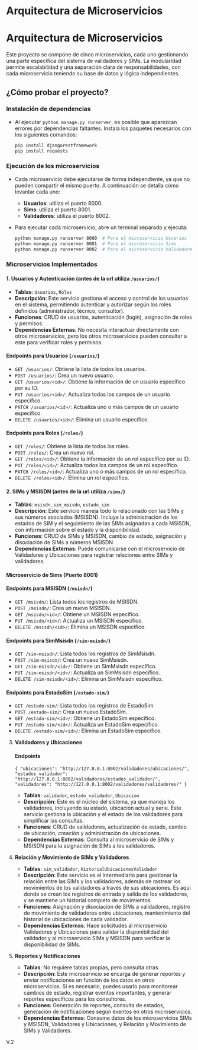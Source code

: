 # Arquitectura de Microservicios
# Arquitectura de Microservicios

Este proyecto se compone de cinco microservicios, cada uno gestionando una parte específica del sistema de validadores y SIMs. La modularidad permite escalabilidad y una separación clara de responsabilidades, con cada microservicio teniendo su base de datos y lógica independientes.

## ¿Cómo probar el proyecto?

### Instalación de dependencias
- Al ejecutar `python manage.py runserver`, es posible que aparezcan errores por dependencias faltantes. Instala los paquetes necesarios con los siguientes comandos:

   ```bash
   pip install djangorestframework
   pip install requests


### Ejecución de los microservicios
- Cada microservicio debe ejecutarse de forma independiente, ya que no pueden compartir el mismo puerto. A continuación se detalla cómo levantar cada uno:

   - **Usuarios**: utiliza el puerto 8000.
   - **Sims**: utiliza el puerto 8001.
   - **Validadores**: utiliza el puerto 8002.


- Para ejecutar cada microservicio, abre un terminal separado y ejecuta:

   ```bash
   python manage.py runserver 8000  # Para el microservicio Usuarios
   python manage.py runserver 8001  # Para el microservicio Sims
   python manage.py runserver 8002  # Para el microservicio Validadores


### Microservicios Implementados

#### 1. Usuarios y Autenticación (antes de la url utiliza `/usuarios/`)
   - **Tablas**: `Usuarios`, `Roles`
   - **Descripción**: Este servicio gestiona el acceso y control de los usuarios en el sistema, permitiendo autenticar y autorizar según los roles definidos (administrador, técnico, consultor).
   - **Funciones**: CRUD de usuarios, autenticación (login), asignación de roles y permisos.
   - **Dependencias Externas**: No necesita interactuar directamente con otros microservicios, pero los otros microservicios pueden consultar a este para verificar roles y permisos.

   #### Endpoints para Usuarios (`/usuarios/`)
   - `GET /usuarios/`: Obtiene la lista de todos los usuarios.
   - `POST /usuarios/`: Crea un nuevo usuario.
   - `GET /usuarios/<id>/`: Obtiene la información de un usuario específico por su ID.
   - `PUT /usuarios/<id>/`: Actualiza todos los campos de un usuario específico.
   - `PATCH /usuarios/<id>/`: Actualiza uno o más campos de un usuario específico.
   - `DELETE /usuarios/<id>/`: Elimina un usuario específico.

   #### Endpoints para Roles (`/roles/`)
   - `GET /roles/`: Obtiene la lista de todos los roles.
   - `POST /roles/`: Crea un nuevo rol.
   - `GET /roles/<id>/`: Obtiene la información de un rol específico por su ID.
   - `PUT /roles/<id>/`: Actualiza todos los campos de un rol específico.
   - `PATCH /roles/<id>/`: Actualiza uno o más campos de un rol específico.
   - `DELETE /roles/<id>/`: Elimina un rol específico.

#### 2. SIMs y MSISDN (antes de la url utiliza `/sims/`)
   - **Tablas**: `msisdn`, `sim_msisdn`, `estado_sim`
   - **Descripción**: Este servicio maneja todo lo relacionado con las SIMs y sus números asociados (MSISDN). Incluye la administración de los estados de SIM y el seguimiento de las SIMs asignadas a cada MSISDN, con información sobre el estado y la disponibilidad.
   - **Funciones**: CRUD de SIMs y MSISDN, cambio de estado, asignación y disociación de SIMs a números MSISDN.
   - **Dependencias Externas**: Puede comunicarse con el microservicio de Validadores y Ubicaciones para registrar relaciones entre SIMs y validadores.

   #### Microservicio de Sims (Puerto 8001)
   
   #### Endpoints para MSISDN (`/msisdn/`)
   - `GET /msisdn/`: Lista todos los registros de MSISDN.
   - `POST /msisdn/`: Crea un nuevo MSISDN.
   - `GET /msisdn/<id>/`: Obtiene un MSISDN específico.
   - `PUT /msisdn/<id>/`: Actualiza un MSISDN específico.
   - `DELETE /msisdn/<id>/`: Elimina un MSISDN específico.

   #### Endpoints para SimMsisdn (`/sim-msisdn/`)
   - `GET /sim-msisdn/`: Lista todos los registros de SimMsisdn.
   - `POST /sim-msisdn/`: Crea un nuevo SimMsisdn.
   - `GET /sim-msisdn/<id>/`: Obtiene un SimMsisdn específico.
   - `PUT /sim-msisdn/<id>/`: Actualiza un SimMsisdn específico.
   - `DELETE /sim-msisdn/<id>/`: Elimina un SimMsisdn específico.

   #### Endpoints para EstadoSim (`/estado-sim/`)
   - `GET /estado-sim/`: Lista todos los registros de EstadoSim.
   - `POST /estado-sim/`: Crea un nuevo EstadoSim.
   - `GET /estado-sim/<id>/`: Obtiene un EstadoSim específico.
   - `PUT /estado-sim/<id>/`: Actualiza un EstadoSim específico.
   - `DELETE /estado-sim/<id>/`: Elimina un EstadoSim específico.

3. **Validadores y Ubicaciones**  

   #### Endpoints
   `{
      "ubicaciones": "http://127.0.0.1:8002/validadores/ubicaciones/",
      "estados_validador": "http://127.0.0.1:8002/validadores/estados_validador/",
      "validadores": "http://127.0.0.1:8002/validadores/validadores/"
   }`

   - **Tablas**: `validador`, `estado_validador`, `Ubicacion`
   - **Descripción**: Este es el núcleo del sistema, ya que maneja los validadores, incluyendo su estado, ubicación actual y serie. Este servicio gestiona la ubicación y el estado de los validadores para simplificar las consultas.
   - **Funciones**: CRUD de validadores, actualización de estado, cambio de ubicación, creación y administración de ubicaciones.
   - **Dependencias Externas**: Consulta al microservicio de SIMs y MSISDN para la asignación de SIMs a los validadores.

4. **Relación y Movimiento de SIMs y Validadores**  
   - **Tablas**: `sim_validador`, `HistorialUbicacionesValidador`
   - **Descripción**: Este servicio es el intermediario para gestionar la relación entre las SIMs y los validadores, además de rastrear los movimientos de los validadores a través de sus ubicaciones. Es aquí donde se crean los registros de entrada y salida de los validadores, y se mantiene un historial completo de movimientos.
   - **Funciones**: Asignación y disociación de SIMs a validadores, registro de movimiento de validadores entre ubicaciones, mantenimiento del historial de ubicaciones de cada validador.
   - **Dependencias Externas**: Hace solicitudes al microservicio Validadores y Ubicaciones para validar la disponibilidad del validador y al microservicio SIMs y MSISDN para verificar la disponibilidad de SIMs.

5. **Reportes y Notificaciones**  
   - **Tablas**: No requiere tablas propias, pero consulta otras.
   - **Descripción**: Este microservicio se encarga de generar reportes y enviar notificaciones en función de los datos en otros microservicios. Si es necesario, puedes usarlo para monitorear cambios de estado, registrar eventos importantes, y generar reportes específicos para los consultores.
   - **Funciones**: Generación de reportes, consulta de estados, generación de notificaciones según eventos en otros microservicios.
   - **Dependencias Externas**: Consume datos de los microservicios SIMs y MSISDN, Validadores y Ubicaciones, y Relación y Movimiento de SIMs y Validadores.

V.2